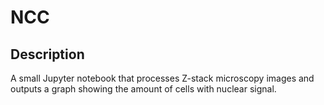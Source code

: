 # NCC
## Description
A small Jupyter notebook that processes Z-stack microscopy images and outputs a graph showing the amount of cells with nuclear signal.